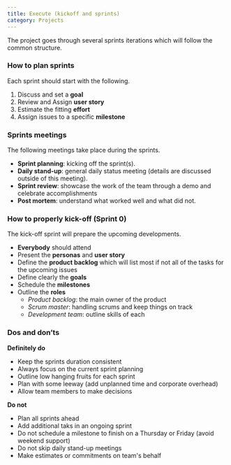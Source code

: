 ```yaml
---
title: Execute (kickoff and sprints)
category: Projects
---
```


The project goes through several sprints iterations which will follow the common structure.

### How to plan sprints

Each sprint should start with the following.

1. Discuss and set a **goal**
2. Review and Assign **user story**
3. Estimate the fitting **effort**
4. Assign issues to a specific **milestone**

### Sprints meetings

The following meetings take place during the sprints.

* **Sprint planning**: kicking off the sprint(s).
* **Daily stand-up**: general daily status meeting (details are discussed outside of this meeting).
* **Sprint review**: showcase the work of the team through a demo and celebrate accomplishments
* **Post mortem**: understand what worked well and what did not.

### How to properly kick-off (Sprint 0)

The kick-off sprint will prepare the upcoming developments.

* **Everybody** should attend
* Present the **personas** and **user story**
* Define the **product backlog** which will list most if not all of the tasks for the upcoming issues
* Define clearly the **goals**
* Schedule the **milestones**
* Outline the **roles**
	* *Product backlog*: the main owner of the product
	* *Scrum master*: handling scrums and keep things on track
	* *Development team*: outline skills of each

### Dos and don’ts
**Definitely do**

* Keep the sprints duration consistent
* Always focus on the current sprint planning
* Outline low hanging fruits for each sprint
* Plan with some leeway (add unplanned time and corporate overhead)
* Allow team members to make decisions

**Do not**

* Plan all sprints ahead
* Add additional taks in an ongoing sprint
* Do not schedule a milestone to finish on a Thursday or Friday (avoid weekend support)
* Do not skip daily stand-up meetings
* Make estimates or commitments on team's behalf
